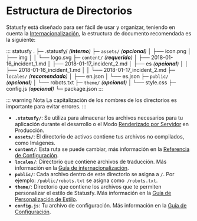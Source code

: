 # Estructura de Directorios

Statusfy está diseñado para ser fácil de usar y organizar, teniendo en cuenta la [Internacionalización](../guide/i18n.md), la estructura de documento recomendada es la siguiente:

::: statusfy
.
├─ .statusfy/ _(**interno**)_
├─ `assets/` _(**opcional**)_
│   ├── icon.png
│   ├── img
│   │   └── logo.svg
├─ `content/` _(**requerido**)_
│   ├── 2018-01-16_incident_1.md
│   ├── 2018-01-17_incident_2.md
│   ├── es _(**opcional**)_
│   │   ├── 2018-01-16_incident_1.md
│   │   └── 2018-01-17_incident_2.md
├─ `locales/` _(**recomendado**)_
│   ├── en.json
│   └── es.json
├─ `public/` _(**opcional**)_
│   └── robots.txt
├─ `theme/` _(**opcional**)_
│   └── style.css
├─ config.js _(**opcional**)_
└─ package.json
:::

::: warning Nota
La capitalización de los nombres de los directorios es importante para evitar errores.
:::

- **`.statusfy/`**: Se utiliza para almacenar los archivos necesarios para tu aplicación durante el desarrollo o el Modo [Renderizado por Servidor](../guide/architecture.md#renderizado-por-servidor) en Producción.
- **`assets/`**: El directorio de activos contiene tus archivos no compilados, como Imágenes.
- **`content/`**: Esta ruta se puede cambiar, más información en la [Referencia de Configuración](../config/README.md#dir).
- **`locales/`**: Directorio que contiene archivos de traducción. Más información en la [Guía de internacionalización](../guide/i18n.md).
- **`public/`**: Cada archivo dentro de este directorio se asigna a `/`. Por ejemplo: `/public/robots.txt` se asigna como` /robots.txt`.
- **`theme/`**: Directorio que contiene los archivos que te permiten personalizar el estilo de Statusfy. Más información en la [Guía de Personalización de Estilo](../guide/theme-customization.md).
- **`config.js`**: Tu archivo de configuración. Más información en la [Guía de Configuración](../guide/configuration.md#archivo-de-configuracion).
